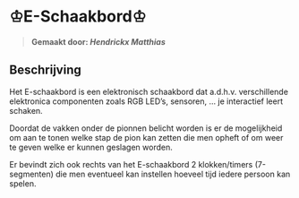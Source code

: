 # **♔E-Schaakbord♔**

>#### Gemaakt door: *Hendrickx Matthias*

## Beschrijving

Het E-schaakbord is een elektronisch schaakbord dat a.d.h.v. verschillende elektronica componenten zoals RGB LED’s, sensoren, ... je interactief leert schaken.

Doordat de vakken onder de pionnen belicht worden is er de mogelijkheid om aan te tonen welke stap de pion kan zetten die men opheft of om weer te geven welke er kunnen geslagen worden.

Er bevindt zich ook rechts van het E-schaakbord 2 klokken/timers (7-segmenten) die men eventueel kan instellen hoeveel tijd iedere persoon kan spelen.
